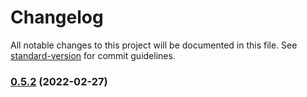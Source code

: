 # Changelog

All notable changes to this project will be documented in this file. See [standard-version](https://github.com/conventional-changelog/standard-version) for commit guidelines.

### [0.5.2](https://github.com/michchan/webpack-config-aws-cdk/compare/v0.5.1...v0.5.2) (2022-02-27)
